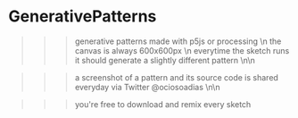# GenerativePatterns

>>> generative patterns made with p5js or processing \n
>>> the canvas is always 600x600px \n
>>> everytime the sketch runs it should generate a slightly different pattern \n\n

>>> a screenshot of a pattern and its source code is shared everyday via Twitter @ociosoadias \n\n

>>> you're free to download and remix every sketch
